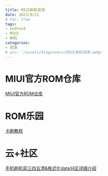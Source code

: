 ```yaml
---
title: MIUI刷机资源
date: 2023/9/11
# toc: true
tags:
- android
- MIUI
- 刷机
categories:
- 资源
# pic: '/assets/blogcovers/MIUI刷机资源.webp'
---
```


# MIUI官方ROM仓库
[MIUI官方ROM仓库](https://roms.miuier.com/zh-cn/devices/)

# ROM乐园
[卡刷教程](http://www.romleyuan.com/lec/read?id=111)

# 云+社区
[手机刷机双三四五清&格式化data分区详细介绍](https://cloud.tencent.com/developer/news/473261)